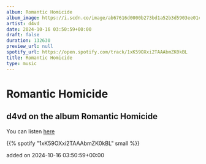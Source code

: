 ```yaml
---
album: Romantic Homicide
album_image: https://i.scdn.co/image/ab67616d0000b273bd1a52b3d5903ee01c216da0
artist: d4vd
date: 2024-10-16 03:50:59+00:00
draft: false
duration: 132630
preview_url: null
spotify_url: https://open.spotify.com/track/1xK59OXxi2TAAAbmZK0kBL
title: Romantic Homicide
type: music
---
```



# Romantic Homicide

## d4vd on the album Romantic Homicide

You can listen [here](https://open.spotify.com/track/1xK59OXxi2TAAAbmZK0kBL)

{{% spotify "1xK59OXxi2TAAAbmZK0kBL" small %}}

added on 2024-10-16 03:50:59+00:00